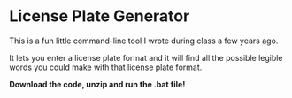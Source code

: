 # License Plate Generator

This is a fun little command-line tool I wrote during class a few years ago.

It lets you enter a license plate format and it will find all the possible legible words you could make with that license plate format.

**Download the code, unzip and run the .bat file!**
